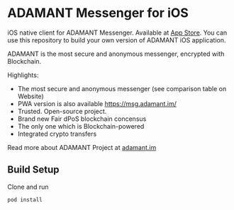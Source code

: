 # ADAMANT Messenger for iOS

iOS native client for ADAMANT Messenger. Available at [App Store](https://itunes.apple.com/app/adamant-messenger/id1341473829). You can use this repository to build your own version of ADAMANT iOS application.

ADAMANT is the most secure and anonymous messenger, encrypted with Blockchain.

Highlights:

- The most secure and anonymous messenger (see comparison table on Website)
- PWA version is also available https://msg.adamant.im/
- Trusted. Open-source project.
- Brand new Fair dPoS blockchain concensus
- The only one which is Blockchain-powered
- Integrated crypto transfers

Read more about ADAMANT Project at [adamant.im](https://adamant.im)

## Build Setup

Clone and run
``` bash
pod install
```
